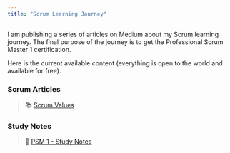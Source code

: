 ```yaml
---
title: "Scrum Learning Journey"
---
```

I am publishing a series of articles on Medium about my Scrum learning journey. The final purpose of the journey is to get the Professional Scrum Master 1 certification.

Here is the current available content (everything is open to the world and available for free).

### Scrum Articles
>📚 [Scrum Values](PSM_1/Scrum%20Values.md)

### Study Notes
>📝 [PSM 1 - Study Notes](PSM_1/PSM%201%20-%20Study%20Notes.md)

